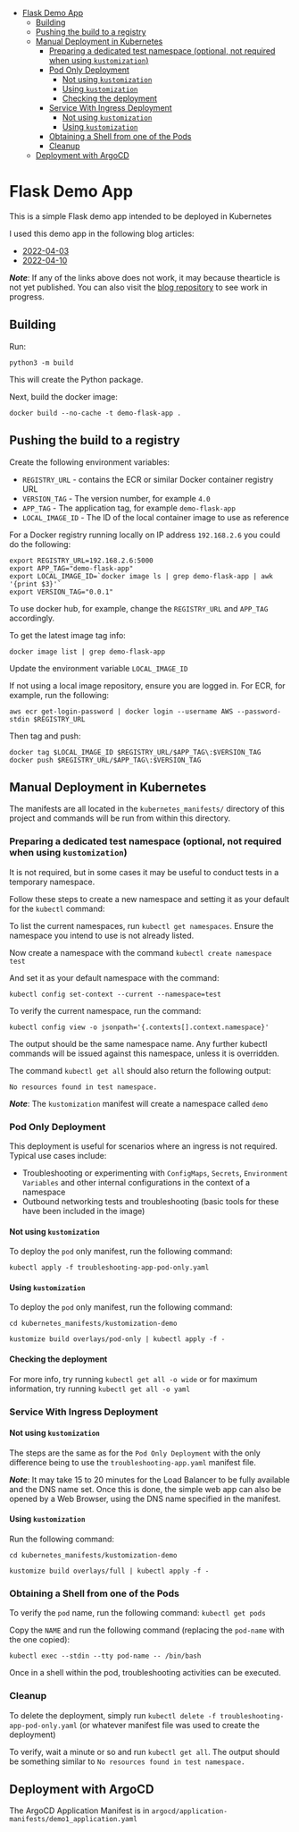 
- [Flask Demo App](#flask-demo-app)
  - [Building](#building)
  - [Pushing the build to a registry](#pushing-the-build-to-a-registry)
  - [Manual Deployment in Kubernetes](#manual-deployment-in-kubernetes)
    - [Preparing a dedicated test namespace (optional, not required when using `kustomization`)](#preparing-a-dedicated-test-namespace-optional-not-required-when-using-kustomization)
    - [Pod Only Deployment](#pod-only-deployment)
      - [Not using `kustomization`](#not-using-kustomization)
      - [Using `kustomization`](#using-kustomization)
      - [Checking the deployment](#checking-the-deployment)
    - [Service With Ingress Deployment](#service-with-ingress-deployment)
      - [Not using `kustomization`](#not-using-kustomization-1)
      - [Using `kustomization`](#using-kustomization-1)
    - [Obtaining a Shell from one of the Pods](#obtaining-a-shell-from-one-of-the-pods)
    - [Cleanup](#cleanup)
  - [Deployment with ArgoCD](#deployment-with-argocd)

# Flask Demo App

This is a simple Flask demo app intended to be deployed in Kubernetes

I used this demo app in the following blog articles:

* [2022-04-03](https://www.nicc777.com/blog/2022/2022-04-03.html)
* [2022-04-10](https://www.nicc777.com/blog/2022/2022-04-10.html)

_**Note**_: If any of the links above does not work, it may because thearticle is not yet published. You can also visit the [blog repository](https://github.com/nicc777/nicc777-com-site) to see work in progress.

## Building

Run:

```shell
python3 -m build
```

This will create the Python package.

Next, build the docker image:

```shell
docker build --no-cache -t demo-flask-app .
```

## Pushing the build to a registry

Create the following environment variables:

* `REGISTRY_URL` - contains the ECR or similar Docker container registry URL
* `VERSION_TAG` - The version number, for example `4.0`
* `APP_TAG` - The application tag, for example `demo-flask-app`
* `LOCAL_IMAGE_ID` - The ID of the local container image to use as reference

For a Docker registry running locally on IP address `192.168.2.6` you could do the following:

```shell
export REGISTRY_URL=192.168.2.6:5000
export APP_TAG="demo-flask-app"
export LOCAL_IMAGE_ID=`docker image ls | grep demo-flask-app | awk '{print $3}'`
export VERSION_TAG="0.0.1"
```

To use docker hub, for example, change the `REGISTRY_URL` and `APP_TAG` accordingly.

To get the latest image tag info:

```shell
docker image list | grep demo-flask-app
```

Update the environment variable `LOCAL_IMAGE_ID`

If not using a local image repository, ensure you are logged in. For ECR, for example, run the following:

```shell
aws ecr get-login-password | docker login --username AWS --password-stdin $REGISTRY_URL
```

Then tag and push:

```shell
docker tag $LOCAL_IMAGE_ID $REGISTRY_URL/$APP_TAG\:$VERSION_TAG
docker push $REGISTRY_URL/$APP_TAG\:$VERSION_TAG
```

## Manual Deployment in Kubernetes

The manifests are all located in the `kubernetes_manifests/` directory of this project and commands will be run from within this directory.

### Preparing a dedicated test namespace (optional, not required when using `kustomization`)

It is not required, but in some cases it may be useful to conduct tests in a temporary namespace. 

Follow these steps to create a new namespace and setting it as your default for the `kubectl` command:

To list the current namespaces, run `kubectl get namespaces`. Ensure the namespace you intend to use is not already listed.

Now create a namespace with the command `kubectl create namespace test`

And set it as your default namespace with the command:

```shell
kubectl config set-context --current --namespace=test
```

To verify the current namespace, run the command:

```shell
kubectl config view -o jsonpath='{.contexts[].context.namespace}'
```

The output should be the same namespace name. Any further kubectl commands will be issued against this namespace, unless it is overridden.

The command `kubectl get all` should also return the following output:

```text
No resources found in test namespace.
```

_**Note**_: The `kustomization` manifest will create a namespace called `demo`

### Pod Only Deployment 

This deployment is useful for scenarios where an ingress is not required. Typical use cases include:

* Troubleshooting or experimenting with `ConfigMaps`, `Secrets`, `Environment Variables` and other internal configurations in the context of a namespace
* Outbound networking tests and troubleshooting (basic tools for these have been included in the image)

#### Not using `kustomization`

To deploy the `pod` only manifest, run the following command:

```shell
kubectl apply -f troubleshooting-app-pod-only.yaml
```

#### Using `kustomization`

To deploy the `pod` only manifest, run the following command:

```shell
cd kubernetes_manifests/kustomization-demo

kustomize build overlays/pod-only | kubectl apply -f -
```

#### Checking the deployment

For more info, try running `kubectl get all -o wide` or for maximum information, try running `kubectl get all -o yaml`

### Service With Ingress Deployment

#### Not using `kustomization`

The steps are the same as for the `Pod Only Deployment` with the only difference being to use the `troubleshooting-app.yaml` manifest file.

_**Note**_: It may take 15 to 20 minutes for the Load Balancer to be fully available and the DNS name set. Once this is done, the simple web app can also be opened by a Web Browser, using the DNS name specified in the manifest.

#### Using `kustomization`

Run the following command:

```shell
cd kubernetes_manifests/kustomization-demo

kustomize build overlays/full | kubectl apply -f -
```

### Obtaining a Shell from one of the Pods

To verify the `pod` name, run the following command: `kubectl get pods`

Copy the `NAME` and run the following command (replacing the `pod-name` with the one copied):

```shell
kubectl exec --stdin --tty pod-name -- /bin/bash
```

Once in a shell within the pod, troubleshooting activities can be executed.

### Cleanup

To delete the deployment, simply run `kubectl delete -f troubleshooting-app-pod-only.yaml` (or whatever manifest file was used to create the deployment)

To verify, wait a minute or so and run `kubectl get all`. The output should be something similar to `No resources found in test namespace.`

## Deployment with ArgoCD

The ArgoCD Application Manifest is in `argocd/application-manifests/demo1_application.yaml`
